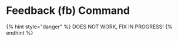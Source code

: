 # Feedback \(fb\) Command

{% hint style="danger" %}
DOES NOT WORK, FIX IN PROGRESS!
{% endhint %}

